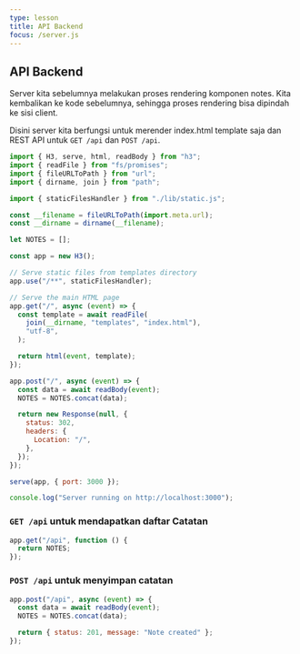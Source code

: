 ```yaml
---
type: lesson
title: API Backend
focus: /server.js
---
```


## API Backend

Server kita sebelumnya melakukan proses rendering komponen notes. Kita kembalikan ke kode sebelumnya, sehingga proses rendering bisa dipindah ke sisi client.

Disini server kita berfungsi untuk merender index.html template saja dan REST API untuk `GET /api` dan `POST /api`.

```javascript
import { H3, serve, html, readBody } from "h3";
import { readFile } from "fs/promises";
import { fileURLToPath } from "url";
import { dirname, join } from "path";

import { staticFilesHandler } from "./lib/static.js";

const __filename = fileURLToPath(import.meta.url);
const __dirname = dirname(__filename);

let NOTES = [];

const app = new H3();

// Serve static files from templates directory
app.use("/**", staticFilesHandler);

// Serve the main HTML page
app.get("/", async (event) => {
  const template = await readFile(
    join(__dirname, "templates", "index.html"),
    "utf-8",
  );

  return html(event, template);
});

app.post("/", async (event) => {
  const data = await readBody(event);
  NOTES = NOTES.concat(data);

  return new Response(null, {
    status: 302,
    headers: {
      Location: "/",
    },
  });
});

serve(app, { port: 3000 });

console.log("Server running on http://localhost:3000");
```

### `GET /api` untuk mendapatkan daftar Catatan

```javascript
app.get("/api", function () {
  return NOTES;
});
```

### `POST /api` untuk menyimpan catatan

```javascript
app.post("/api", async (event) => {
  const data = await readBody(event);
  NOTES = NOTES.concat(data);

  return { status: 201, message: "Note created" };
});
```
